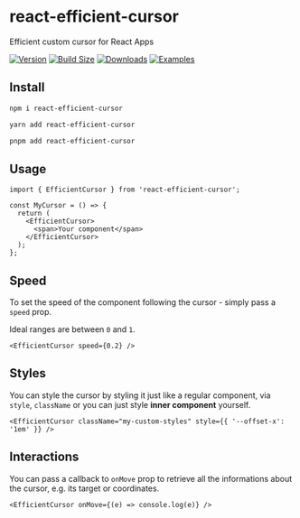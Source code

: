 # react-efficient-cursor

Efficient custom cursor for React Apps

[![Version](https://img.shields.io/npm/v/react-efficient-cursor.svg?style=flat&colorA=000000&colorB=000000)](https://www.npmjs.com/package/react-efficient-cursor)
[![Build Size](https://img.shields.io/bundlephobia/minzip/react-efficient-cursor?label=bundle%20size&style=flat&colorA=000000&colorB=000000)](https://bundlephobia.com/result?p=react-efficient-cursor)
[![Downloads](https://img.shields.io/npm/dt/react-efficient-cursor.svg?style=flat&colorA=000000&colorB=000000)](https://www.npmjs.com/package/react-efficient-cursor)
[![Examples](https://img.shields.io/badge/-examples-000000)](https://react-efficient-cursor.vercel.app/)

## Install

```bash
npm i react-efficient-cursor
```

```bash
yarn add react-efficient-cursor
```

```bash
pnpm add react-efficient-cursor
```

## Usage

```tsx
import { EfficientCursor } from 'react-efficient-cursor';

const MyCursor = () => {
  return (
    <EfficientCursor>
      <span>Your component</span>
    </EfficientCursor>
  );
};
```

## Speed

To set the speed of the component following the cursor - simply pass a `speed` prop.

Ideal ranges are between `0` and `1`.

```tsx
<EfficientCursor speed={0.2} />
```

## Styles

You can style the cursor by styling it just like a regular component, via `style`, `className` or you can just style **inner component** yourself.

```tsx
<EfficientCursor className="my-custom-styles" style={{ '--offset-x': '1em' }} />
```

## Interactions

You can pass a callback to `onMove` prop to retrieve all the informations about the cursor, e.g. its target or coordinates.

```tsx
<EfficientCursor onMove={(e) => console.log(e)} />
```

